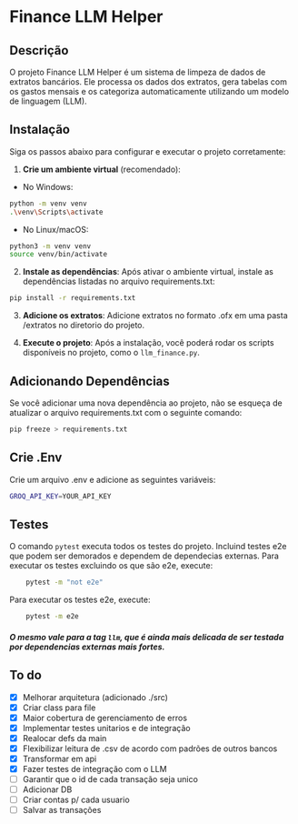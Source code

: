 # Finance LLM Helper
## Descrição
O projeto Finance LLM Helper é um sistema de limpeza de dados de extratos bancários. Ele processa os dados dos extratos, gera tabelas com os gastos mensais e os categoriza automaticamente utilizando um modelo de linguagem (LLM).

## Instalação
Siga os passos abaixo para configurar e executar o projeto corretamente:

1. **Crie um ambiente virtual** (recomendado):

- No Windows:
```bash
python -m venv venv
.\venv\Scripts\activate
```

- No Linux/macOS:
```bash
python3 -m venv venv
source venv/bin/activate
```

2. **Instale as dependências**: Após ativar o ambiente virtual, instale as dependências listadas no arquivo requirements.txt:

```bash
pip install -r requirements.txt
```

3. **Adicione os extratos**: Adicione extratos  no formato .ofx em uma pasta /extratos no diretorio do projeto.

4. **Execute o projeto**: Após a instalação, você poderá rodar os scripts disponíveis no projeto, como o `llm_finance.py`.

## Adicionando Dependências
Se você adicionar uma nova dependência ao projeto, não se esqueça de atualizar o arquivo requirements.txt com o seguinte comando:

```bash
pip freeze > requirements.txt
```
## Crie .Env
Crie um arquivo .env e adicione as seguintes variáveis:

```bash
GROQ_API_KEY=YOUR_API_KEY
```


## Testes
O comando `pytest` executa todos os testes do projeto. Incluind testes e2e que podem ser demorados e dependem de dependecias externas.
Para executar os testes excluindo os que são e2e, execute:
```bash
    pytest -m "not e2e"
```

Para executar os testes e2e, execute:
```bash
    pytest -m e2e
```

##### O mesmo vale para a tag `llm`, que é ainda mais delicada de ser testada por dependencias externas  mais fortes.

## To do

- [x] Melhorar arquitetura (adicionado ./src)
- [x] Criar class para file
- [x] Maior cobertura de gerenciamento de erros
- [x] Implementar testes unitarios e de integração
- [x] Realocar defs da main
- [x] Flexibilizar leitura de .csv de acordo com padrões de outros bancos
- [x] Transformar em api
- [x] Fazer testes de integração com o LLM
- [ ] Garantir que o id de cada transação seja unico
- [ ] Adicionar DB
- [ ] Criar contas p/ cada usuario
- [ ] Salvar as transações